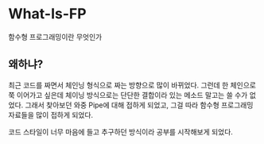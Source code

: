 # What-Is-FP
함수형 프로그래밍이란 무엇인가

## 왜하냐?
최근 코드를 짜면서 체인닝 형식으로 짜는 방향으로 많이 바뀌었다.
그런데 한 체인으로 쭉 이어가고 싶은데 체이닝 방식으로는 단단한 결합이라 있는 메소드 말고는 쓸 수가 없었다.
그래서 찾아보던 와중 Pipe에 대해 접하게 되었고, 그걸 따라 함수형 프로그래밍 자료들을 많이 접하게 되었다.

코드 스타일이 너무 마음에 들고 추구하던 방식이라 공부를 시작해보게 되었다.
